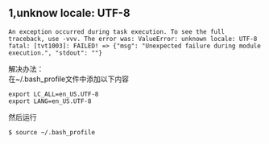 ## 1,unknow locale: UTF-8  

```
An exception occurred during task execution. To see the full traceback, use -vvv. The error was: ValueError: unknown locale: UTF-8
fatal: [tvt1003]: FAILED! => {"msg": "Unexpected failure during module execution.", "stdout": ""}
```
解决办法：  
在~/.bash_profile文件中添加以下内容  
```
export LC_ALL=en_US.UTF-8
export LANG=en_US.UTF-8
```
然后运行
```
$ source ~/.bash_profile
```